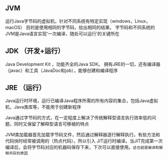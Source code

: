 ## JVM
运行Java字节码的虚拟机，针对不同系统有特定实现（windows，Linux，macOS）
目的是使用相同的字节码，给出相同的结果。
字节码和不同系统的JVM是Java语言实现‘一次编译，随处可以运行’的关键所在

## JDK （开发+运行）
Java Development Kit ，功能齐全的Java SDK。
拥有JRE的一切，还有编译器（javac）和工具（JavaDoc和job），能够创建和编译程序

## JRE （运行）
Java运行时环境，运行已编译Java程序所需的所有内容的集合，包括Java虚拟机，Java类库等，不能用于创建新程序

Java通过字节码的方式，在一定程度上解决了传统解释型语言执行效率低的问题，同时又保留了解释型语言可移植的特点

JVM类加载器首先加载字节码文件，然后通过解释器逐行解释执行。有些方法和代码快时经常被调用的（热点代码），所以引入
JIT运行时编译。当JIT完成第一次编译后，会将字节码对应的机器码保存下来，下次可以直接使用。`这也就是编译和解释共存的原因`


